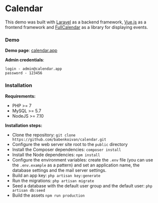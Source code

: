 # Сalendar 

This demo was built with [Laravel](https://laravel.com/) as a backend framework, [Vue.js](https://vuejs.org/) as a frontend framework and
[FullCalendar](https://fullcalendar.io/) as a library for displaying events.    

### Demo

**Demo page**: 
[calendar.app](http://51.15.68.138/)


**Admin credentials**:

```
login - admin@calendar.app
password - 123456
```

### Installation

**Requirements:**
* PHP >= 7
* MySQL >= 5.7
* NodeJS >= 7.10

**Installation steps:**
* Clone the repository: `git clone https://github.com/babenkoivan/calendar.git`
* Configure the web server site root to the `public` directory
* Install the Composer dependencies: `composer install`
* Install the Node dependencies: `npm install`
* Configure the environment variables: create the `.env` file (you can use the `.env.example` as a pattern) and set an application name, the database settings and the mail server settings.
* Build an app key: `php artisan key:generate`
* Run the migrations: `php artisan migrate`
* Seed a database with the default user group and the default user: `php artisan db:seed`
* Build the assets `npm run production`

